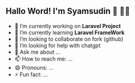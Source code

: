 ## Hallo Word! I'm Syamsudin 👋 🐱‍👤

<!--
**udin-cacu/udin-cacu** is a ✨ _special_ ✨ repository because its `README.md` (this file) appears on your GitHub profile.

Here are some ideas to get you started:

- 🔭 I’m currently working on ...
- 🌱 I’m currently learning ...
- 👯 I’m looking to collaborate on ...
- 🤔 I’m looking for help with ...
- 💬 Ask me about ...
- 📫 How to reach me: ...
- 😄 Pronouns: ...
- ⚡ Fun fact: ...
-->

- 🔭 I’m currently working on **Laravel Project**
- 🌱 I’m currently learning **Laravel FrameWork**
- 👯 I’m looking to collaborate on fork (github)
- 🤔 I’m looking for help with chatgpt
- 💬 Ask me about ...
- 📫 How to reach me: ...
- 😄 Pronouns: ...
- ⚡ Fun fact: ...
